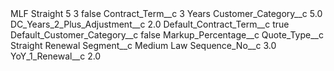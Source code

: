 <?xml version="1.0" encoding="UTF-8"?>
<CustomMetadata xmlns="http://soap.sforce.com/2006/04/metadata" xmlns:xsi="http://www.w3.org/2001/XMLSchema-instance" xmlns:xsd="http://www.w3.org/2001/XMLSchema">
    <label>MLF Straight 5 3</label>
    <protected>false</protected>
    <values>
        <field>Contract_Term__c</field>
        <value xsi:type="xsd:string">3 Years</value>
    </values>
    <values>
        <field>Customer_Category__c</field>
        <value xsi:type="xsd:double">5.0</value>
    </values>
    <values>
        <field>DC_Years_2_Plus_Adjustment__c</field>
        <value xsi:type="xsd:double">2.0</value>
    </values>
    <values>
        <field>Default_Contract_Term__c</field>
        <value xsi:type="xsd:boolean">true</value>
    </values>
    <values>
        <field>Default_Customer_Category__c</field>
        <value xsi:type="xsd:boolean">false</value>
    </values>
    <values>
        <field>Markup_Percentage__c</field>
        <value xsi:nil="true"/>
    </values>
    <values>
        <field>Quote_Type__c</field>
        <value xsi:type="xsd:string">Straight Renewal</value>
    </values>
    <values>
        <field>Segment__c</field>
        <value xsi:type="xsd:string">Medium Law</value>
    </values>
    <values>
        <field>Sequence_No__c</field>
        <value xsi:type="xsd:double">3.0</value>
    </values>
    <values>
        <field>YoY_1_Renewal__c</field>
        <value xsi:type="xsd:double">2.0</value>
    </values>
</CustomMetadata>
